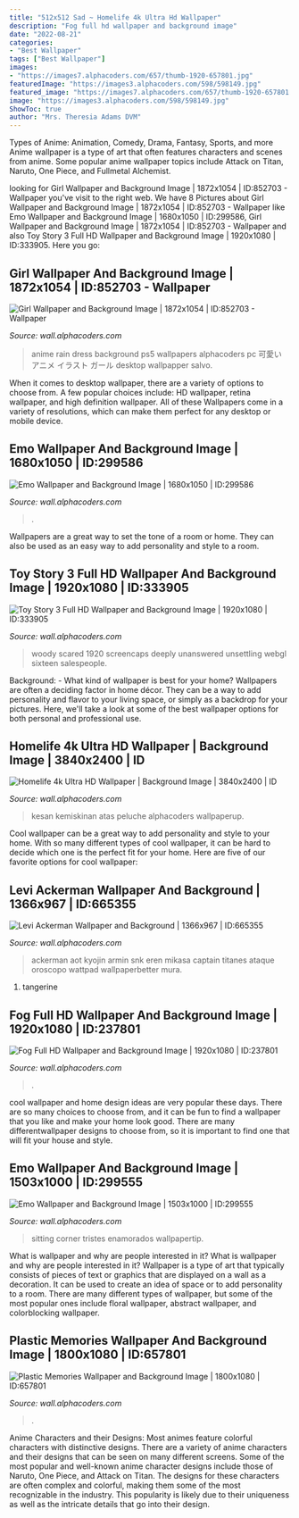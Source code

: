 ```yaml
---
title: "512x512 Sad ~ Homelife 4k Ultra Hd Wallpaper"
description: "Fog full hd wallpaper and background image"
date: "2022-08-21"
categories:
- "Best Wallpaper"
tags: ["Best Wallpaper"]
images:
- "https://images7.alphacoders.com/657/thumb-1920-657801.jpg"
featuredImage: "https://images3.alphacoders.com/598/598149.jpg"
featured_image: "https://images7.alphacoders.com/657/thumb-1920-657801.jpg"
image: "https://images3.alphacoders.com/598/598149.jpg"
ShowToc: true
author: "Mrs. Theresia Adams DVM"
---
```



Types of Anime: Animation, Comedy, Drama, Fantasy, Sports, and more
Anime wallpaper is a type of art that often features characters and scenes from anime. Some popular anime wallpaper topics include Attack on Titan, Naruto, One Piece, and Fullmetal Alchemist.

	

		
looking for Girl Wallpaper and Background Image | 1872x1054 | ID:852703 - Wallpaper you've visit to the right web. We have 8 Pictures about Girl Wallpaper and Background Image | 1872x1054 | ID:852703 - Wallpaper like Emo Wallpaper and Background Image | 1680x1050 | ID:299586, Girl Wallpaper and Background Image | 1872x1054 | ID:852703 - Wallpaper and also Toy Story 3 Full HD Wallpaper and Background Image | 1920x1080 | ID:333905. Here you go:
		
    
## Girl Wallpaper And Background Image | 1872x1054 | ID:852703 - Wallpaper

<img loading=lazy src="https://images3.alphacoders.com/852/thumb-1920-852703.png" onerror="this.onerror=null;this.src='https://tse1.mm.bing.net/th?id=OIP.tcQPjPQUMIV_fQsNgteGBQHaEK&amp;pid=15.1';" alt="Girl Wallpaper and Background Image | 1872x1054 | ID:852703 - Wallpaper">

_Source: wall.alphacoders.com_

>anime rain dress background ps5 wallpapers alphacoders pc 可愛い アニメ イラスト ガール desktop wallpapper salvo. 

	

When it comes to desktop wallpaper, there are a variety of options to choose from. A few popular choices include: HD wallpaper, retina wallpaper, and high definition wallpaper. All of these Wallpapers come in a variety of resolutions, which can make them perfect for any desktop or mobile device. 

    
## Emo Wallpaper And Background Image | 1680x1050 | ID:299586

<img loading=lazy src="https://images6.alphacoders.com/299/thumb-1920-299586.jpg" onerror="this.onerror=null;this.src='https://tse1.mm.bing.net/th?id=OIP.yHhes9wVETjMgc0DXS_UvwHaEo&amp;pid=15.1';" alt="Emo Wallpaper and Background Image | 1680x1050 | ID:299586">

_Source: wall.alphacoders.com_

>. 

	

Wallpapers are a great way to set the tone of a room or home. They can also be used as an easy way to add personality and style to a room.

    
## Toy Story 3 Full HD Wallpaper And Background Image | 1920x1080 | ID:333905

<img loading=lazy src="https://images7.alphacoders.com/333/333905.jpg" onerror="this.onerror=null;this.src='https://tse4.mm.bing.net/th?id=OIP.1gguFVU0mKkBTZ7PA958OwHaEK&amp;pid=15.1';" alt="Toy Story 3 Full HD Wallpaper and Background Image | 1920x1080 | ID:333905">

_Source: wall.alphacoders.com_

>woody scared 1920 screencaps deeply unanswered unsettling webgl sixteen salespeople. 

	

Background: - What kind of wallpaper is best for your home?
Wallpapers are often a deciding factor in home décor. They can be a way to add personality and flavor to your living space, or simply as a backdrop for your pictures. Here, we'll take a look at some of the best wallpaper options for both personal and professional use.

    
## Homelife 4k Ultra HD Wallpaper | Background Image | 3840x2400 | ID

<img loading=lazy src="https://images3.alphacoders.com/598/598149.jpg" onerror="this.onerror=null;this.src='https://tse1.mm.bing.net/th?id=OIP.lweDrL3iAWmUznQZu55TFwHaEo&amp;pid=15.1';" alt="Homelife 4k Ultra HD Wallpaper | Background Image | 3840x2400 | ID">

_Source: wall.alphacoders.com_

>kesan kemiskinan atas peluche alphacoders wallpaperup. 

	

Cool wallpaper can be a great way to add personality and style to your home. With so many different types of cool wallpaper, it can be hard to decide which one is the perfect fit for your home. Here are five of our favorite options for cool wallpaper: 

    
## Levi Ackerman Wallpaper And Background | 1366x967 | ID:665355

<img loading=lazy src="https://images3.alphacoders.com/665/665355.png" onerror="this.onerror=null;this.src='https://tse1.mm.bing.net/th?id=OIP.rfSpV81W5n-u0z8i-UCLEAHaFP&amp;pid=15.1';" alt="Levi Ackerman Wallpaper and Background | 1366x967 | ID:665355">

_Source: wall.alphacoders.com_

>ackerman aot kyojin armin snk eren mikasa captain titanes ataque oroscopo wattpad wallpaperbetter mura. 

	

1. tangerine 

    
## Fog Full HD Wallpaper And Background Image | 1920x1080 | ID:237801

<img loading=lazy src="https://images.alphacoders.com/237/thumb-1920-237801.jpg" onerror="this.onerror=null;this.src='https://tse2.mm.bing.net/th?id=OIP.4x8DfnAafRu0Z8Z6dN96YQHaEK&amp;pid=15.1';" alt="Fog Full HD Wallpaper and Background Image | 1920x1080 | ID:237801">

_Source: wall.alphacoders.com_

>. 

	

cool wallpaper and home design ideas are very popular these days. There are so many choices to choose from, and it can be fun to find a wallpaper that you like and make your home look good. There are many differentwallpaper designs to choose from, so it is important to find one that will fit your house and style.

    
## Emo Wallpaper And Background Image | 1503x1000 | ID:299555

<img loading=lazy src="https://images5.alphacoders.com/299/299555.jpg" onerror="this.onerror=null;this.src='https://tse2.mm.bing.net/th?id=OIP.ts7IFNpk_xlb9GvwRsd4RgHaE7&amp;pid=15.1';" alt="Emo Wallpaper and Background Image | 1503x1000 | ID:299555">

_Source: wall.alphacoders.com_

>sitting corner tristes enamorados wallpapertip. 

	

What is wallpaper and why are people interested in it?
What is wallpaper and why are people interested in it?
Wallpaper is a type of art that typically consists of pieces of text or graphics that are displayed on a wall as a decoration. It can be used to create an idea of space or to add personality to a room. There are many different types of wallpaper, but some of the most popular ones include floral wallpaper, abstract wallpaper, and colorblocking wallpaper.

    
## Plastic Memories Wallpaper And Background Image | 1800x1080 | ID:657801

<img loading=lazy src="https://images7.alphacoders.com/657/thumb-1920-657801.jpg" onerror="this.onerror=null;this.src='https://tse1.mm.bing.net/th?id=OIP.prv7_Te2EeCS6A2tT7mQZwHaEc&amp;pid=15.1';" alt="Plastic Memories Wallpaper and Background Image | 1800x1080 | ID:657801">

_Source: wall.alphacoders.com_

>. 

	

Anime Characters and their Designs: Most animes feature colorful characters with distinctive designs.
There are a variety of anime characters and their designs that can be seen on many different screens. Some of the most popular and well-known anime character designs include those of Naruto, One Piece, and Attack on Titan. The designs for these characters are often complex and colorful, making them some of the most recognizable in the industry. This popularity is likely due to their uniqueness as well as the intricate details that go into their design.

